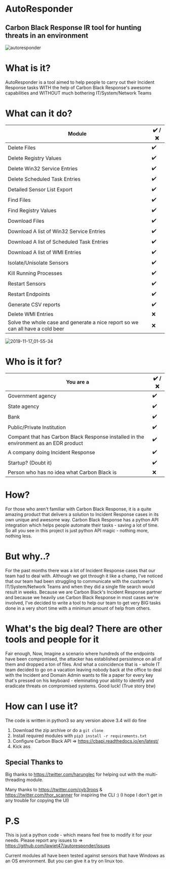 # AutoResponder

## Carbon Black Response IR tool for hunting threats in an environment



![autoresponder](https://user-images.githubusercontent.com/27059441/69006416-ebb02280-093f-11ea-8654-88c19c4e95e9.PNG)


# What is it?

AutoResponder is a tool aimed to help people to carry out their Incident Response tasks WITH the help of Carbon Black Response's awesome capabilities and WITHOUT much bothering IT/System/Network Teams

# What can it do?


| Module  | :heavy_check_mark: / :x: |
| ------------- | ------------- |
| Delete Files  | :heavy_check_mark: |
| Delete Registry Values  | :heavy_check_mark:  |
| Delete Win32 Service Entries  | :heavy_check_mark:  |
| Delete Scheduled Task Entries  | :heavy_check_mark:  |
| Detailed Sensor List Export | :heavy_check_mark: |
| Find Files | :heavy_check_mark: |
| Find Registry Values | :heavy_check_mark: |
| Download Files | :heavy_check_mark: |
| Download A list of Win32 Service Entries | :heavy_check_mark: |
| Download A list of Scheduled Task Entries | :heavy_check_mark: |
| Download A list of WMI Entries | :heavy_check_mark: |
| Isolate/Unisolate Sensors | :heavy_check_mark: |
| Kill Running Processes | :heavy_check_mark: |
| Restart Sensors | :heavy_check_mark: |
| Restart Endpoints | :heavy_check_mark: |
| Generate CSV reports | :heavy_check_mark: |
| Delete WMI Entries  | :x:  |
| Solve the whole case and generate a nice report so we can all have a cold beer | :x: |

![2019-11-17_01-55-34](https://user-images.githubusercontent.com/27059441/69006239-590e8400-093d-11ea-8eb3-3aeb750fea99.gif)

# Who is it for?

| You are a  | :heavy_check_mark: / :x: |
| ------------- | ------------- |
| Government agency  | :heavy_check_mark: |
| State agency  | :heavy_check_mark:  |
| Bank  | :heavy_check_mark:  |
| Public/Private Institution  | :heavy_check_mark:  |
| Compant that has Carbon Black Response installed in the environment as an EDR product | :heavy_check_mark: |
| A company doing Incident Response | :heavy_check_mark: |
| Startup? (Doubt it) | :heavy_check_mark: |
| Person who has no idea what Carbon Black is | :x: |

# How?

For those who aren't familiar with Carbon Black Response, it is a quite amazing product that delivers a solution to Incident Response cases in its own unique and awesome way. Carbon Black Response has a python API integration which helps people automate their tasks - saving a lot of time. So all you see in this project is just python API magic - nothing more, nothing less.

# But why..?

For the past months there was a lot of Incident Response cases that our team had to deal with. Although we got through it like a champ, I've noticed that our team had been struggling to communicate with the customer's IT/System/Network Teams and when they did a single file search would result in weeks. Because we are Carbon Black's Incident Response partner and because we heavily use Carbon Black Response in most cases we're involved, I've decided to write a tool to help our team to get very BIG tasks done in a very short time with a minimum amount of help from others.


# What's the big deal? There are other tools and people for it

Fair enough, Now, Imagine a scenario where hundreds of the endpoints have been compromised, the attacker has established persistence on all of them and dropped a ton of files. And what a coincidence that is - whole IT team decided to go on a vacation leaving nobody back at the office to deal with the Incident and Domain Admin wants to file a paper for every key that's pressed on his keyboard - eleminating your ability to identify and eradicate threats on compromised systems. Good luck! (True story btw)



# How can I use it?

The code is written in python3 so any version above 3.4 will do fine

1. Download the zip archive or do a `git clone`
2. Install required modules with `pip3 install -r requirements.txt` 
3. Configure Carbon Black API => https://cbapi.readthedocs.io/en/latest/
4. Kick ass

## Special Thanks to

Big thanks to https://twitter.com/harunglec for helping out with the multi-threading module.

Many thanks to https://twitter.com/cyb3rops & https://twitter.com/thor_scanner for inspiring the CLI :) (I hope I don't get in any trouble for copying the UI)

# P.S

This is just a python code - which means feel free to modify it for your needs. Please report any issues to => https://github.com/lawiet47/autoresponder/issues 

Current modules all have been tested against sensors that have Windows as an OS environment. But you can give it a try on linux too.
